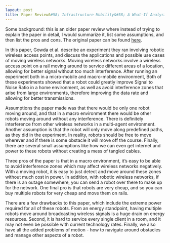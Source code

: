 ```yaml
---
layout: post
title: Paper Review&#58; Infrastructure Mobility&#58; A What-If Analysis
---
```

Some background: this is an older paper review where instead of trying to explain the paper in detail, I would summarize it, list some assumptions, and then list the pros and cons. The original paper can be found [here](http://webhost.engr.illinois.edu/~gowda2/papers/hotnets-XIII-final12.pdf).

In this paper, Gowda et al. describe an experiment they ran involving robotic wireless access points, and discuss the applications and possible use cases of moving wireless networks. Moving wireless networks involve a wireless access point on a rail moving around to service different areas of a location, allowing for better signal without too much interference. After running an experiment both in a micro-mobile and macro-mobile environment,  Both of these experiments showed that a robot could greatly improve Signal to Noise Ratio in a home environment, as well as avoid interference zones that arise from large environments, therefore improving the data rate and allowing for better transmissions.

Assumptions the paper made was that there would be only one robot moving around, and that in a macro environment there would be other robots moving around without any interference. There is definitely interference from other wireless networks in a multi-agent environment. Another assumption is that the robot will only move along predefined paths, as they did in the experiment. In reality, robots should be free to move wherever and if there is some obstacle it will move off the course. Finally, there are several small assumptions like how we can even get internet and power to these robots without creating a mess of tangled cables.

Three pros of the paper is that in a macro environment, it’s easy to be able to avoid interference zones which may affect wireless networks negatively. With a moving robot, it is easy to just detect and move around these zones without much cost in power. In addition, with robotic wireless networks, if there is an outage somewhere, you can send a robot over there to make up for the network. One final pro is that robots are very cheap, and so you can buy multiple robots for very cheap and move them on rails.

There are a few drawbacks to this paper, which include the extreme power required for all of these robots. From an energy standpoint, having multiple robots move around broadcasting wireless signals is a huge drain on energy resources. Second, it is hard to service every single client in a room, and it may not even be possible with current technology rates. Finally, we also have all the added problems of motion - how to navigate around obstacles and manage other aspects of a robot.
